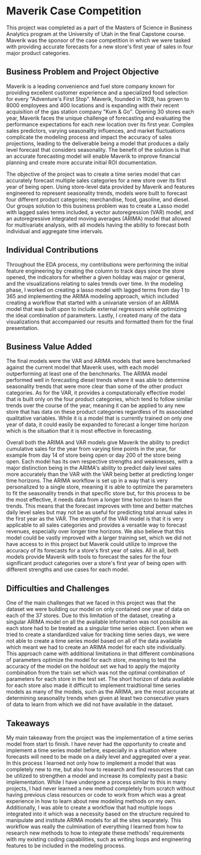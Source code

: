 # Maverik Case Competition

This project was completed as a part of the Masters of Science in Business Analytics program at the University of Utah in the final Capstone course. Maverik was the sponsor of the case competition in which we were tasked with providing accurate forecasts for a new store's first year of sales in four major product categories.

## Business Problem and Project Objective

Maverik is a leading convenience and fuel store company known for providing excellent customer experience and a specialized food selection for every "Adventure's First Stop". Maverik, founded in 1928, has grown to 8000 employees and 400 locations and is expanding with their recent acquisition of the gas station company "Kum & Go". Opening 30 stores each year, Maverik faces the unique challenge of forecasting and evaluating the performance expectations for each new location over its first year. Complex sales predictors, varying seasonality influences, and market fluctuations complicate the modeling process and impact the accuracy of sales projections, leading to the deliverable being a model that produces a daily level forecast that considers seasonality. The benefit of the solution is that an accurate forecasting model will enable Maverik to improve financial planning and create more accurate initial ROI documentation.

The objective of the project was to create a time series model that can accurately forecast multiple sales categories for a new store over its first year of being open. Using store-level data provided by Maverik and features engineered to represent seasonality trends, models were built to forecast four different product categories; merchandise, food, gasoline, and diesel. Our groups solution to this business problem was to create a Lasso model with lagged sales terms included, a vector autoregression (VAR) model, and an autoregressive integrated moving averages (ARIMA) model that allowed for multivariate analysis, with all models having the ability to forecast both individual and aggregate time intervals.

## Individual Contributions

Throughout the EDA process, my contributions were performing the initial feature engineering by creating the column to track days since the store opened, the indicators for whether a given holiday was major or general, and the visualizations relating to sales trends over time. In the modeling phase, I worked on creating a lasso model with lagged terms from day 1 to 365 and implementing the ARIMA modeling approach, which included creating a workflow that started with a univariate version of an ARIMA model that was built upon to include external regressors while optimizing the ideal combination of parameters. Lastly, I created many of the data visualizations that accompanied our results and formatted them for the final presentation.

## Business Value Added

The final models were the VAR and ARIMA models that were benchmarked against the current model that Maverik uses, with each model outperforming at least one of the benchmarks. The ARIMA model performed well in forecasting diesel trends where it was able to determine seasonality trends that were more clear than some of the other product categories. As for the VAR, it provides a computationally effective model that is built only on the four product categories, which tend to follow similar trends over the course of the year, meaning it can be applied to any new store that has data on these product categories regardless of its associated qualitative variables. While it is a model that is currently trained on only one year of data, it could easily be expanded to forecast a longer time horizon which is the situation that it is most effective in forecasting.

Overall both the ARIMA and VAR models give Maverik the ability to predict cumulative sales for the year from varying time points in the year, for example from day 14 of store being open or day 200 of the store being open. Each model has its own respective strengths and weaknesses, with a major distinction being in the ARIMA's ability to predict daily level sales more accurately than the VAR with the VAR being better at predicting longer time horizons. The ARIMA workflow is set up in a way that is very personalized to a single store, meaning it is able to optimize the parameters to fit the seasonality trends in that specific store but, for this process to be the most effective, it needs data from a longer time horizon to learn the trends. This means that the forecast improves with time and better matches daily level sales but may not be as useful for predicting total annual sales in the first year as the VAR. The strength of the VAR model is that it is very applicable to all sales categories and provides a versatile way to forecast revenues, especially over longer time horizons. We also believe that this model could be vastly improved with a larger training set, which we did not have access to in this project but Maverik could utilize to improve the accuracy of its forecasts for a store's first year of sales. All in all, both models provide Maverik with tools to forecast the sales for the four significant product categories over a store's first year of being open with different strengths and use cases for each model.

## Difficulties and Challenges

One of the main challenges that we faced in this project was that the dataset we were building our model on only contained one year of data on each of the 37 stores. Due to this limitation of the dataset, creating a singular ARIMA model on all the available information was not possible as each store had to be treated as a singular time series object. Even when we tried to create a standardized value for tracking time series days, we were not able to create a time series model based on all of the data available which meant we had to create an ARIMA model for each site individually. This approach came with additional limitations in that different combinations of parameters optimize the model for each store, meaning to test the accuracy of the model on the holdout set we had to apply the majority combination from the train set which was not the optimal combination of parameters for each store in the test set. The short horizon of data available for each store also made it difficult to implement traidtional time series models as many of the models, such as the ARIMA, are the most accurate at determining seasonality trends when given at least two consecutive years of data to learn from which we did not have available in the dataset.

## Takeaways

My main takeaway from the project was the implementation of a time series model from start to finish. I have never had the opportunity to create and implement a time series model before, especially in a situation where forecasts will need to be made on a daily level and aggregated over a year. In this process I learned not only how to implement a model that was completely new to me, but also how to research and find resources that can be utilized to strengthen a model and increase its complexity past a basic implementation. While I have undergone a process similar to this in many projects, I had never learned a new method completely from scratch without having previous class resources or code to work from which was a great experience in how to learn about new modeling methods on my own. Additionally, I was able to create a workflow that had multiple loops integrated into it which was a necessity based on the structure required to manipulate and institute ARIMA models for all the sites separately. This workflow was really the culmination of everything I learned from how to research new methods to how to integrate these methods' requirements with my existing coding capabilities, such as writing loops and engineering features to be included in the modeling process.
